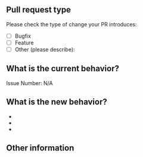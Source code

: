 <!--- Please provide a general summary of your changes in the title above -->

## Pull request type

<!-- Please try to limit your pull request to one type, submit multiple pull requests if needed. -->

Please check the type of change your PR introduces:

- [ ] Bugfix
- [ ] Feature
- [ ] Other (please describe):

## What is the current behavior?

<!-- Please describe the current behavior that you are modifying, or link to a relevant issue. -->

Issue Number: N/A

## What is the new behavior?

<!-- Please describe the behavior or changes that are being added by this PR. -->

-
-
-

## Other information

<!-- Any other information that is important to this PR such as screenshots of how the component looks before and after the change. -->

